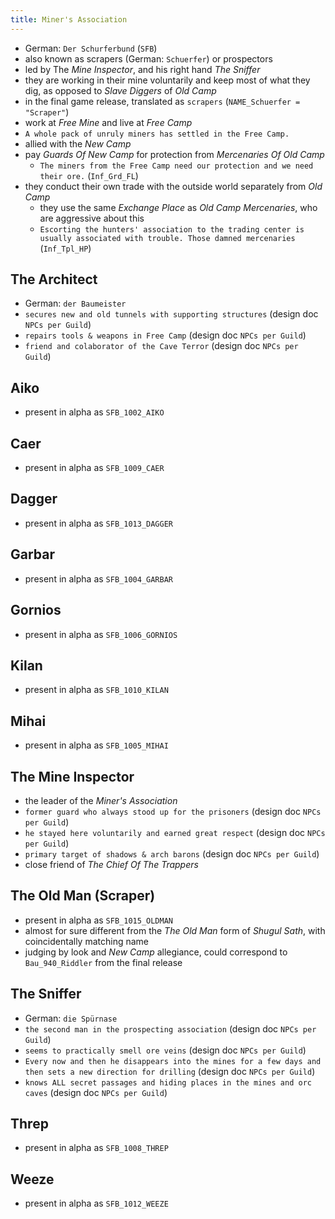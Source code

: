 ```yaml
---
title: Miner's Association
---
```


- German: `Der Schurferbund` (`SFB`)
- also known as scrapers (German: `Schuerfer`) or prospectors
- led by The _Mine Inspector_, and his right hand _The Sniffer_
- they are working in their mine voluntarily and keep most of what they dig, as opposed to _Slave Diggers_ of _Old Camp_
- in the final game release, translated as `scrapers` (`NAME_Schuerfer = "Scraper"`)
- work at _Free Mine_ and live at _Free Camp_
- `A whole pack of unruly miners has settled in the Free Camp.`
- allied with the _New Camp_
- pay _Guards Of New Camp_ for protection from _Mercenaries Of Old Camp_
  - `The miners from the Free Camp need our protection and we need their ore.` (`Inf_Grd_FL`)
- they conduct their own trade with the outside world separately from _Old Camp_
  - they use the same _Exchange Place_ as _Old Camp Mercenaries_, who are aggressive about this
  - `Escorting the hunters' association to the trading center is usually associated with trouble. Those damned mercenaries` (`Inf_Tpl_HP`)

## The Architect
- German: `der Baumeister`
- `secures new and old tunnels with supporting structures` (design doc `NPCs per Guild`)
- `repairs tools & weapons in Free Camp` (design doc `NPCs per Guild`)
- `friend and colaborator of the Cave Terror` (design doc `NPCs per Guild`)

## Aiko
- present in alpha as `SFB_1002_AIKO`

## Caer
- present in alpha as `SFB_1009_CAER`

## Dagger
- present in alpha as `SFB_1013_DAGGER`

## Garbar
- present in alpha as `SFB_1004_GARBAR`

## Gornios
- present in alpha as `SFB_1006_GORNIOS`

## Kilan
- present in alpha as `SFB_1010_KILAN`

## Mihai
- present in alpha as `SFB_1005_MIHAI`

## The Mine Inspector
- the leader of the _Miner's Association_
- `former guard who always stood up for the prisoners` (design doc `NPCs per Guild`)
- `he stayed here voluntarily and earned great respect` (design doc `NPCs per Guild`)
- `primary target of shadows & arch barons` (design doc `NPCs per Guild`)
- close friend of _The Chief Of The Trappers_

## The Old Man (Scraper)
- present in alpha as `SFB_1015_OLDMAN`
- almost for sure different from the _The Old Man_ form of _Shugul Sath_, with coincidentally matching name
- judging by look and _New Camp_ allegiance, could correspond to `Bau_940_Riddler` from the final release

## The Sniffer
- German: `die Spürnase`
- `the second man in the prospecting association` (design doc `NPCs per Guild`)
- `seems to practically smell ore veins` (design doc `NPCs per Guild`)
- `Every now and then he disappears into the mines for a few days and then sets a new direction for drilling` (design doc `NPCs per Guild`)
- `knows ALL secret passages and hiding places in the mines and orc caves` (design doc `NPCs per Guild`)

## Threp
- present in alpha as `SFB_1008_THREP`

## Weeze
- present in alpha as `SFB_1012_WEEZE`
